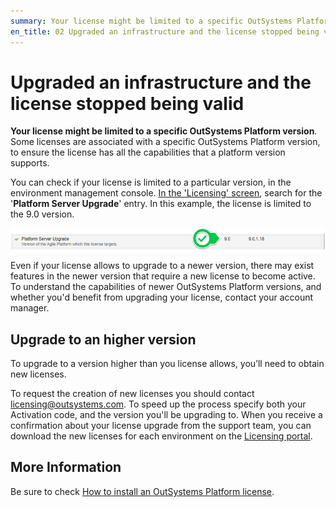 ```yaml
---
summary: Your license might be limited to a specific OutSystems Platform version. You can check for this in the Licensing screen of the environment management console.
en_title: 02 Upgraded an infrastructure and the license stopped being valid
---
```


# Upgraded an infrastructure and the license stopped being valid

**Your license might be limited to a specific OutSystems Platform version**. Some licenses are associated with a specific OutSystems Platform version, to ensure the license has all the capabilities that a platform version supports.

You can check if your license is limited to a particular version, in the environment management console. [In the 'Licensing' screen](https://success.outsystems.com/Support/Enterprise_Customers/Licensing/02_Manage_and_Upgrade/07_Check_what_your_license_includes%2C_and_your_effective_usage), search for the '**Platform Server Upgrade**' entry. In this example, the license is limited to the 9.0 version.

![](images/upgraded-license-not-valid_0.png)

Even if your license allows to upgrade to a newer version, there may exist features in the newer version that require a new license to become active. To understand the capabilities of newer OutSystems Platform versions, and whether you'd benefit from upgrading your license, contact your account manager.

## Upgrade to an higher version

To upgrade to a version higher than you license allows, you’ll need to obtain new licenses.

To request the creation of new licenses you should contact licensing@outsystems.com. To speed up the process specify both your Activation code, and the version you'll be upgrading to. When you receive a confirmation about your license upgrade from the support team, you can download the new licenses for each environment on the [Licensing portal](https://www.outsystems.com/licensing/).

## More Information

Be sure to check [How to install an OutSystems Platform license](https://success.outsystems.com/Support/Enterprise_Customers/Licensing/02_Manage_and_Upgrade/04_How_to_install_a_license_file).

